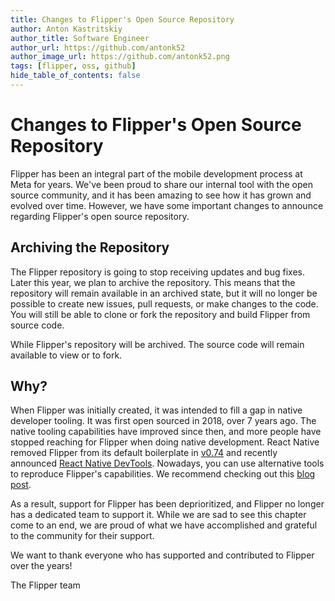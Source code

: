 ```yaml
---
title: Changes to Flipper's Open Source Repository
author: Anton Kastritskiy
author_title: Software Engineer
author_url: https://github.com/antonk52
author_image_url: https://github.com/antonk52.png
tags: [flipper, oss, github]
hide_table_of_contents: false
---
```


# Changes to Flipper's Open Source Repository

Flipper has been an integral part of the mobile development process at Meta for years. We've been proud to share our internal tool with the open source community, and it has been amazing to see how it has grown and evolved over time.
However, we have some important changes to announce regarding Flipper's open source repository.

## Archiving the Repository

The Flipper repository is going to stop receiving updates and bug fixes. Later this year, we plan to archive the repository. This means that the repository will remain available in an archived state, but it will no longer be possible to create new issues, pull requests, or make changes to the code. You will still be able to clone or fork the repository and build Flipper from source code.

While Flipper's repository will be archived. The source code will remain available to view or to fork.

## Why?

When Flipper was initially created, it was intended to fill a gap in native developer tooling. It was first open sourced in 2018, over 7 years ago. The native tooling capabilities have improved since then, and more people have stopped reaching for Flipper when doing native development. React Native removed Flipper from its default boilerplate in [v0.74](https://reactnative.dev/blog/2024/04/22/release-0.74#removal-of-flipper-react-native-plugin) and recently announced [React Native DevTools](https://reactnative.dev/docs/react-native-devtools). Nowadays, you can use alternative tools to reproduce Flipper's capabilities. We recommend checking out this [blog post](https://shift.infinite.red/why-you-dont-need-flipper-in-your-react-native-app-and-how-to-get-by-without-it-3af461955109).


As a result, support for Flipper has been deprioritized, and Flipper no longer has a dedicated team to support it. While we are sad to see this chapter come to an end, we are proud of what we have accomplished and grateful to the community for their support.

We want to thank everyone who has supported and contributed to Flipper over the years!

The Flipper team
